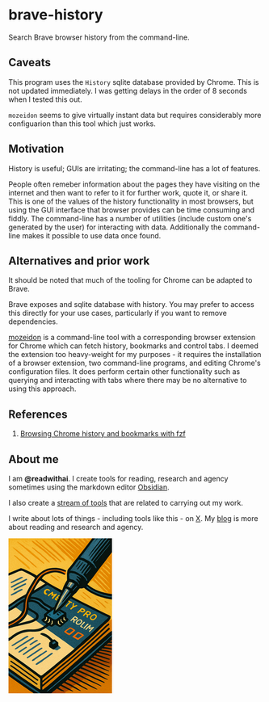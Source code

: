 # brave-history
Search Brave browser history from the command-line.

## Caveats
This program uses the `History` sqlite database provided by Chrome. This is not updated immediately. I was getting delays in the order of 8 seconds when I tested this out.

`mozeidon` seems to give virtually instant data but requires considerably more configuarion than this tool which just works.

## Motivation
History is useful; GUIs are irritating; the command-line has a lot of features.

People often remeber information about the pages they have visiting on the internet and then want to refer to it for further work, quote it, or share it. This is one of the values of the history functionality in most browsers, but using the GUI interface that browser provides can be time consuming and fiddly. The command-line has a number of utilities (include custom one's generated by the user) for interacting with data. Additionally the command-line makes it possible to use data once found.

## Alternatives and prior work
It should be noted that much of the tooling for Chrome can be adapted to Brave.

Brave exposes and sqlite database with history. You may prefer to access this directly for your use cases, particularly if you want to remove dependencies.

[mozeidon](https://github.com/egovelox/mozeidon) is a command-line tool with a corresponding browser extension for Chrome which can fetch history, bookmarks and control tabs. I deemed the extension too heavy-weight for my purposes - it requires the installation of a browser extension, two command-line programs, and editing Chrome's configuration files. It does perform certain other functionality such as querying and interacting with tabs where there may be no alternative to using this approach.

## References
1. [Browsing Chrome history and bookmarks with fzf](https://junegunn.github.io/fzf/examples/chrome/)

## About me
I am **@readwithai**. I create tools for reading, research and agency sometimes using the markdown editor [Obsidian](https://readwithai.substack.com/p/what-exactly-is-obsidian).

I also create a [stream of tools](https://readwithai.substack.com/p/my-productivity-tools) that are related to carrying out my work.

I write about lots of things - including tools like this - on [X](https://x.com/readwithai).
My [blog](https://readwithai.substack.com/) is more about reading and research and agency.

[![@readwithai logo](./logo.png)](https://readwithai.substack.com/)
